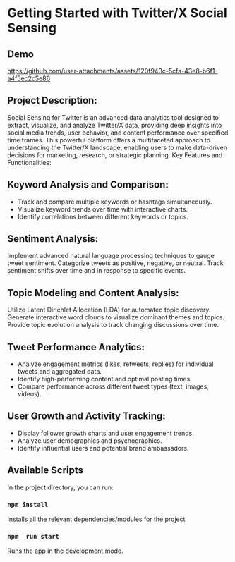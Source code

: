 # Getting Started with Twitter/X Social Sensing

## Demo

https://github.com/user-attachments/assets/120f943c-5cfa-43e8-b6f1-a4f5ec2c5e86

## Project Description:
Social Sensing for Twitter is an advanced data analytics tool designed to extract, visualize, and analyze Twitter/X data, providing deep insights into social media trends, user behavior, and content performance over specified time frames. This powerful platform offers a multifaceted approach to understanding the Twitter/X landscape, enabling users to make data-driven decisions for marketing, research, or strategic planning.
Key Features and Functionalities:


## Keyword Analysis and Comparison:

- Track and compare multiple keywords or hashtags simultaneously.
- Visualize keyword trends over time with interactive charts.
- Identify correlations between different keywords or topics.


## Sentiment Analysis:

Implement advanced natural language processing techniques to gauge tweet sentiment.
Categorize tweets as positive, negative, or neutral.
Track sentiment shifts over time and in response to specific events.


## Topic Modeling and Content Analysis:

Utilize Latent Dirichlet Allocation (LDA) for automated topic discovery.
Generate interactive word clouds to visualize dominant themes and topics.
Provide topic evolution analysis to track changing discussions over time.


## Tweet Performance Analytics:

- Analyze engagement metrics (likes, retweets, replies) for individual tweets and aggregated data.
- Identify high-performing content and optimal posting times.
- Compare performance across different tweet types (text, images, videos).


## User Growth and Activity Tracking:

- Display follower growth charts and user engagement trends.
- Analyze user demographics and psychographics.
- Identify influential users and potential brand ambassadors.

## Available Scripts

In the project directory, you can run:

### `npm install`

Installs all the relevant dependencies/modules for the project 

### `npm  run start`

Runs the app in the development mode.


